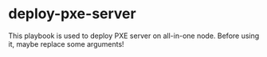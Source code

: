 # **deploy-pxe-server** #

This playbook is used to deploy PXE server on all-in-one node.
Before using it, maybe replace some arguments!
